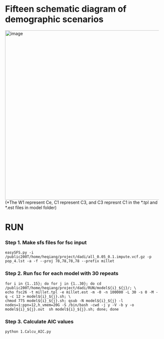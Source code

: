 # Fifteen schematic diagram of demographic scenarios


<img width="555" alt="image" src="https://user-images.githubusercontent.com/18697713/197721265-0428c2c4-d171-4fab-81b2-b643768682b4.png">
(*The W1 represent Ce, C1 represent C3, and C3 represnt C1 in the *.tpl and *.est files in model folder)

# RUN
### Step 1. Make sfs files for fsc input
```
easySFS.py -i /public200T/home/heqiang/project/dadi/all_0.05_0.1.impute.vcf.gz -p pop_4.lst -a -f --proj 78,78,78,78 --prefix millet
```

### Step 2. Run fsc for each model with 30 repeats
```
for i in {1..15}; do for j in {1..30}; do cd /public200T/home/heqiang/project/dadi/RUN/model${i}_${j}/; \
echo fsc26 -t millet.tpl -e millet.est -m -0 -n 100000 -L 30 -s 0 -M -q -c 12 > model${i}_${j}.sh; \
chmod 775 model${i}_${j}.sh; qsub -N model${i}_${j} -l nodes=1:ppn=12,h_vmem=20G -S /bin/bash -cwd -j y -V -b y -o model${i}_${j}.out  sh model${i}_${j}.sh; done; done
```

### Step 3. Calculate AIC values
```
python 1.Calcu_AIC.py
```
